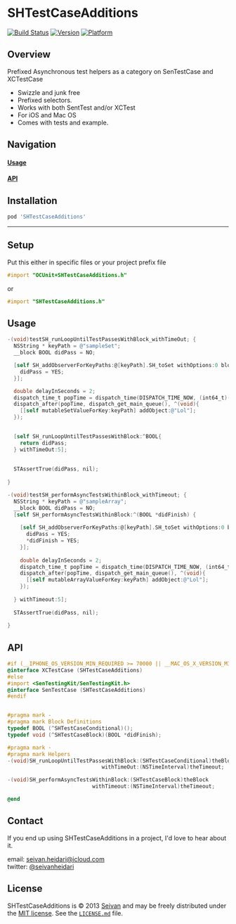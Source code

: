 SHTestCaseAdditions
==========
[![Build Status](https://travis-ci.org/seivan/SHTestCaseAdditions.png?branch=master)](https://travis-ci.org/seivan/SHTestCaseAdditions)
[![Version](http://cocoapod-badges.herokuapp.com/v/SHTestCaseAdditions/badge.png)](http://cocoadocs.org/docsets/SHTestCaseAdditions)
[![Platform](http://cocoapod-badges.herokuapp.com/p/SHTestCaseAdditions/badge.png)](http://cocoadocs.org/docsets/SHTestCaseAdditions)


Overview
--------
Prefixed Asynchronous test helpers as a category on SenTestCase and XCTestCase

* Swizzle and junk free
* Prefixed selectors.
* Works with both SentTest and/or XCTest
* For iOS and Mac OS
* Comes with tests and example. 



Navigation
----------
#### [Usage](https://github.com/seivan/SHTestCaseAdditions#usage-1)
#### [API](https://github.com/seivan/SHTestCaseAdditions#api-1)



Installation
------------

```ruby
pod 'SHTestCaseAdditions'
```

***

Setup
-----

Put this either in specific files or your project prefix file

```objective-c
#import "OCUnit+SHTestCaseAdditions.h"
```
or 
```objective-c
#import "SHTestCaseAdditions.h"
```

Usage
-----

```objective-c
-(void)testSH_runLoopUntilTestPassesWithBlock_withTimeOut; {
  NSString * keyPath = @"sampleSet";
  __block BOOL didPass = NO;

  [self SH_addObserverForKeyPaths:@[keyPath].SH_toSet withOptions:0 block:^(id weakSelf, NSString *keyPath, NSDictionary *change) {
    didPass = YES;
  }];

  double delayInSeconds = 2;
  dispatch_time_t popTime = dispatch_time(DISPATCH_TIME_NOW, (int64_t)(delayInSeconds * NSEC_PER_SEC));
  dispatch_after(popTime, dispatch_get_main_queue(), ^(void){
    [[self mutableSetValueForKey:keyPath] addObject:@"Lol"];
  });

  
  [self SH_runLoopUntilTestPassesWithBlock:^BOOL{
    return didPass;
  } withTimeOut:5];
  
  
  STAssertTrue(didPass, nil);
  
}

-(void)testSH_performAsyncTestsWithinBlock_withTimeout; {
  NSString * keyPath = @"sampleArray";
  __block BOOL didPass = NO;
  [self SH_performAsyncTestsWithinBlock:^(BOOL *didFinish) {
    
    [self SH_addObserverForKeyPaths:@[keyPath].SH_toSet withOptions:0 block:^(id weakSelf, NSString *keyPath, NSDictionary *change) {
      didPass = YES;
      *didFinish = YES;
    }];
    
    double delayInSeconds = 2;
    dispatch_time_t popTime = dispatch_time(DISPATCH_TIME_NOW, (int64_t)(delayInSeconds * NSEC_PER_SEC));
    dispatch_after(popTime, dispatch_get_main_queue(), ^(void){
      [[self mutableArrayValueForKey:keyPath] addObject:@"Lol"];
    });
    
  } withTimeout:5];
  
  STAssertTrue(didPass, nil);
  
}

```

API
-----

```objective-c
#if (__IPHONE_OS_VERSION_MIN_REQUIRED >= 70000 || __MAC_OS_X_VERSION_MIN_REQUIRED >= 1090)
@interface XCTestCase (SHTestCaseAdditions)
#else
#import <SenTestingKit/SenTestingKit.h>
@interface SenTestCase (SHTestCaseAdditions)
#endif


#pragma mark -
#pragma mark Block Definitions
typedef BOOL (^SHTestCaseConditional)();
typedef void (^SHTestCaseBlock)(BOOL *didFinish);

#pragma mark -
#pragma mark Helpers
-(void)SH_runLoopUntilTestPassesWithBlock:(SHTestCaseConditional)theBlock
                              withTimeOut:(NSTimeInterval)theTimeout;

-(void)SH_performAsyncTestsWithinBlock:(SHTestCaseBlock)theBlock
                           withTimeout:(NSTimeInterval)theTimeout;

@end

```


Contact
-------

If you end up using SHTestCaseAdditions in a project, I'd love to hear about it.

email: [seivan.heidari@icloud.com](mailto:seivan.heidari@icloud.com)  
twitter: [@seivanheidari](https://twitter.com/seivanheidari)

## License

SHTestCaseAdditions is © 2013 [Seivan](http://www.github.com/seivan) and may be freely
distributed under the [MIT license](http://opensource.org/licenses/MIT).
See the [`LICENSE.md`](https://github.com/PodFactory/SHTestCaseAdditions/blob/master/LICENSE.md) file.

